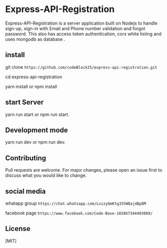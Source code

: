 # Express-API-Registration

Express-API-Registration is a server application built on Nodejs to handle sign-up, sign-in with Email and Phone number validation and forgot password. This also has access token authentication, cors white listing and uses mongodb as database .

## install
git clone ```https://github.com/codeBlock25/express-api-registration.git```

cd express-api-registration

yarn install or npm install
## start Server

 yarn run start or npm run start.
## Development mode
yarn run dev or npm run dev.



## Contributing
Pull requests are welcome. For major changes, please open an issue first to discuss what you would like to change.

## social media
whatapp group ```https://chat.whatsapp.com/LxizyGmKtg33SWQaj4Bp8M```

facebook page ```https://www.facebook.com/Code-Base-102867344403089/```
## License
[MIT]
